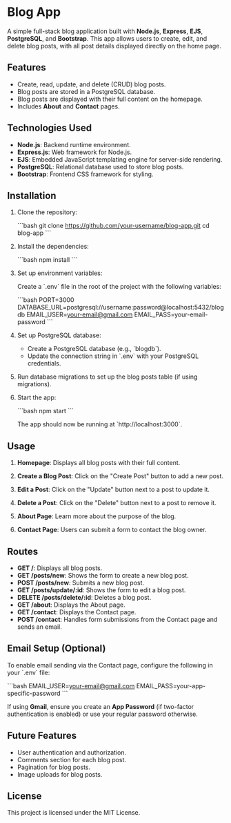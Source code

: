 
# Blog App

A simple full-stack blog application built with **Node.js**, **Express**, **EJS**, **PostgreSQL**, and **Bootstrap**. This app allows users to create, edit, and delete blog posts, with all post details displayed directly on the home page.

## Features

- Create, read, update, and delete (CRUD) blog posts.
- Blog posts are stored in a PostgreSQL database.
- Blog posts are displayed with their full content on the homepage.
- Includes **About** and **Contact** pages.
<!-- - Form submissions on the Contact page can be sent via email (using Nodemailer). -->

## Technologies Used

- **Node.js**: Backend runtime environment.
- **Express.js**: Web framework for Node.js.
- **EJS**: Embedded JavaScript templating engine for server-side rendering.
- **PostgreSQL**: Relational database used to store blog posts.
- **Bootstrap**: Frontend CSS framework for styling.
<!-- - **Nodemailer**: (Optional) Send email via the Contact page form. -->

## Installation

1. Clone the repository:

   \`\`\`bash
   git clone https://github.com/your-username/blog-app.git
   cd blog-app
   \`\`\`

2. Install the dependencies:

   \`\`\`bash
   npm install
   \`\`\`

3. Set up environment variables:

   Create a \`.env\` file in the root of the project with the following variables:

   \`\`\`bash
   PORT=3000
   DATABASE_URL=postgresql://username:password@localhost:5432/blogdb
   EMAIL_USER=your-email@gmail.com
   EMAIL_PASS=your-email-password
   \`\`\`

4. Set up PostgreSQL database:

   - Create a PostgreSQL database (e.g., \`blogdb\`).
   - Update the connection string in \`.env\` with your PostgreSQL credentials.

5. Run database migrations to set up the blog posts table (if using migrations).

6. Start the app:

   \`\`\`bash
   npm start
   \`\`\`

   The app should now be running at \`http://localhost:3000\`.

## Usage

1. **Homepage**: Displays all blog posts with their full content.

2. **Create a Blog Post**: Click on the "Create Post" button to add a new post.

3. **Edit a Post**: Click on the "Update" button next to a post to update it.

4. **Delete a Post**: Click on the "Delete" button next to a post to remove it.

5. **About Page**: Learn more about the purpose of the blog.

6. **Contact Page**: Users can submit a form to contact the blog owner.

## Routes

- **GET /**: Displays all blog posts.
- **GET /posts/new**: Shows the form to create a new blog post.
- **POST /posts/new**: Submits a new blog post.
- **GET /posts/update/:id**: Shows the form to edit a blog post.
- **DELETE /posts/delete/:id**: Deletes a blog post.
- **GET /about**: Displays the About page.
- **GET /contact**: Displays the Contact page.
- **POST /contact**: Handles form submissions from the Contact page and sends an email.

## Email Setup (Optional)

To enable email sending via the Contact page, configure the following in your \`.env\` file:

\`\`\`bash
EMAIL_USER=your-email@gmail.com
EMAIL_PASS=your-app-specific-password
\`\`\`

If using **Gmail**, ensure you create an **App Password** (if two-factor authentication is enabled) or use your regular password otherwise.

## Future Features

- User authentication and authorization.
- Comments section for each blog post.
- Pagination for blog posts.
- Image uploads for blog posts.

## License

This project is licensed under the MIT License.
